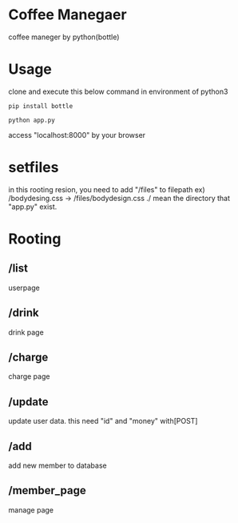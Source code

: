 # Coffee Manegaer
coffee maneger by python(bottle)

# Usage
clone and execute this below command in environment of python3

```pip install bottle```

```python app.py ```

access "localhost:8000" by your browser


# setfiles
in this rooting resion, you need to add "/files" to filepath
ex) /bodydesing.css → /files/bodydesign.css
./ mean the directory that "app.py" exist.

# Rooting
## /list 
userpage

## /drink
drink page

## /charge
charge page

## /update
update user data.
this need "id" and "money" with[POST]

## /add
add new member to database

## /member_page
manage page

